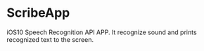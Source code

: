 # ScribeApp
iOS10 Speech Recognition API APP. It recognize sound and prints recognized text to the screen.
